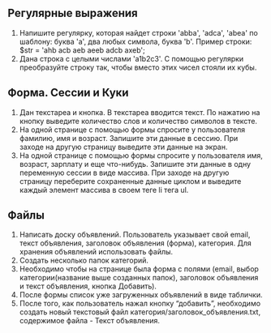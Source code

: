 ## Регулярные выражения

1. Напишите регулярку, которая найдет строки 'abba', 'adca', 'abea' по шаблону: буква 'a', два любых символа, буква 'b'.
   Пример строки: $str = 'ahb acb aeb aeeb adcb axeb';
2. Дана строка с целыми числами 'a1b2c3'. С помощью регулярки преобразуйте строку так, чтобы вместо этих чисел стояли их
   кубы.

## Форма. Сессии и Куки

1. Дан текстареа и кнопка. В текстареа вводится текст. По нажатию на кнопку выведите количество слов и количество
   символов в тексте.
2. На одной странице с помощью формы спросите у пользователя фамилию, имя и возраст. Запишите эти данные в сессию. При
   заходе на другую страницу выведите эти данные на экран.
3. На одной странице с помощью формы спросите у пользователя имя, возраст, зарплату и еще что-нибудь. Запишите эти
   данные в одну переменную сессии в виде массива. При заходе на другую страницу переберите сохраненные данные циклом и
   выведите каждый элемент массива в своем теге li тега ul.

## Файлы

1. Написать доску объявлений. Пользователь указывает свой email, текст объявления, заголовок объявления (форма),
   категория. Для хранения объявлений использовать файлы.
2. Создать несколько папок категорий.
3. Необходимо чтобы на странице была форма с полями (email, выбор категории(название выше созданных папок), заголовок
   объявления и текст объявления, кнопка Добавить).
4. После формы список уже загруженных объявлений в виде таблички.
5. После того, как пользователь нажал кнопку “добавить”, необходимо создать новый текстовый файл
   категория/заголовок_объявления.txt, содержимое файла - Текст объявления.
